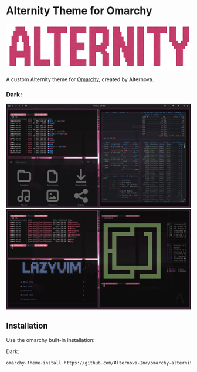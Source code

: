 
# Alternity Theme for Omarchy

![Omarchy Alternity](./assets/title.png)

A custom Alternity theme for [Omarchy](https://omarchy.org/), created by Alternova.

### Dark:

![Omarchy Alternity Screenshot](./assets/screen1.png)
![Omarchy Alternity Screenshot 2](./assets/screen2.png)

## Installation

Use the omarchy built-in installation:

Dark:
```bash
omarchy-theme-install https://github.com/Alternova-Inc/omarchy-alternity-theme
